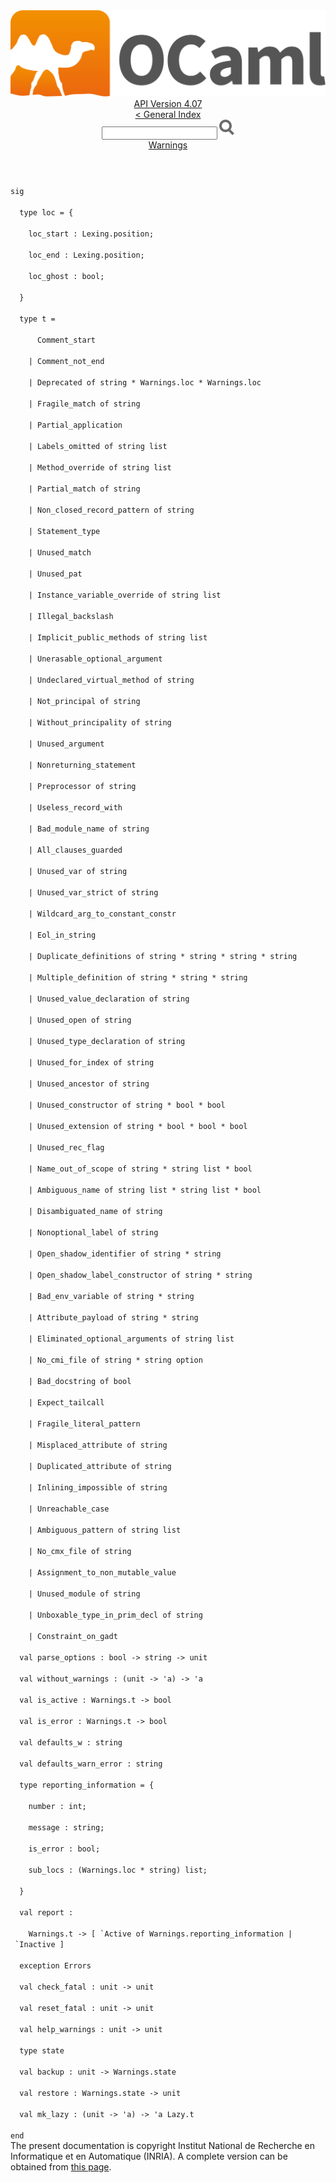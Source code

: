 <!-- ((! set title API !)) ((! set documentation !)) ((! set api !)) ((! set nobreadcrumb !)) -->
<div class="api"><header><nav class="toc brand"><a class="brand" href="https://ocaml.org/"><img src="colour-logo-gray.svg" class="svg" alt="OCaml"></a></nav><nav class="toc"><div class="toc_version"><a href="/docs" id="version-select">API Version 4.07</a></div><a href="index.html">&lt; General Index</a><div class="api_search"><input type="text" name="apisearch" id="api_search" oninput="mySearch(false);" onkeypress="this.oninput();" onclick="this.oninput();" onpaste="this.oninput();">
<img src="search_icon.svg" alt="Search" class="svg" onclick="mySearch(false)"></div>
<div id="search_results"></div><div class="toc_title"><a href="Warnings.html">Warnings</a></div><ul></ul></nav></header>
<code class="code"><span class="keyword">sig</span><br>
&nbsp;&nbsp;<span class="keyword">type</span>&nbsp;loc&nbsp;=&nbsp;{<br>
&nbsp;&nbsp;&nbsp;&nbsp;loc_start&nbsp;:&nbsp;<span class="constructor">Lexing</span>.position;<br>
&nbsp;&nbsp;&nbsp;&nbsp;loc_end&nbsp;:&nbsp;<span class="constructor">Lexing</span>.position;<br>
&nbsp;&nbsp;&nbsp;&nbsp;loc_ghost&nbsp;:&nbsp;bool;<br>
&nbsp;&nbsp;}<br>
&nbsp;&nbsp;<span class="keyword">type</span>&nbsp;t&nbsp;=<br>
&nbsp;&nbsp;&nbsp;&nbsp;&nbsp;&nbsp;<span class="constructor">Comment_start</span><br>
&nbsp;&nbsp;&nbsp;&nbsp;<span class="keywordsign">|</span>&nbsp;<span class="constructor">Comment_not_end</span><br>
&nbsp;&nbsp;&nbsp;&nbsp;<span class="keywordsign">|</span>&nbsp;<span class="constructor">Deprecated</span>&nbsp;<span class="keyword">of</span>&nbsp;string&nbsp;*&nbsp;<span class="constructor">Warnings</span>.loc&nbsp;*&nbsp;<span class="constructor">Warnings</span>.loc<br>
&nbsp;&nbsp;&nbsp;&nbsp;<span class="keywordsign">|</span>&nbsp;<span class="constructor">Fragile_match</span>&nbsp;<span class="keyword">of</span>&nbsp;string<br>
&nbsp;&nbsp;&nbsp;&nbsp;<span class="keywordsign">|</span>&nbsp;<span class="constructor">Partial_application</span><br>
&nbsp;&nbsp;&nbsp;&nbsp;<span class="keywordsign">|</span>&nbsp;<span class="constructor">Labels_omitted</span>&nbsp;<span class="keyword">of</span>&nbsp;string&nbsp;list<br>
&nbsp;&nbsp;&nbsp;&nbsp;<span class="keywordsign">|</span>&nbsp;<span class="constructor">Method_override</span>&nbsp;<span class="keyword">of</span>&nbsp;string&nbsp;list<br>
&nbsp;&nbsp;&nbsp;&nbsp;<span class="keywordsign">|</span>&nbsp;<span class="constructor">Partial_match</span>&nbsp;<span class="keyword">of</span>&nbsp;string<br>
&nbsp;&nbsp;&nbsp;&nbsp;<span class="keywordsign">|</span>&nbsp;<span class="constructor">Non_closed_record_pattern</span>&nbsp;<span class="keyword">of</span>&nbsp;string<br>
&nbsp;&nbsp;&nbsp;&nbsp;<span class="keywordsign">|</span>&nbsp;<span class="constructor">Statement_type</span><br>
&nbsp;&nbsp;&nbsp;&nbsp;<span class="keywordsign">|</span>&nbsp;<span class="constructor">Unused_match</span><br>
&nbsp;&nbsp;&nbsp;&nbsp;<span class="keywordsign">|</span>&nbsp;<span class="constructor">Unused_pat</span><br>
&nbsp;&nbsp;&nbsp;&nbsp;<span class="keywordsign">|</span>&nbsp;<span class="constructor">Instance_variable_override</span>&nbsp;<span class="keyword">of</span>&nbsp;string&nbsp;list<br>
&nbsp;&nbsp;&nbsp;&nbsp;<span class="keywordsign">|</span>&nbsp;<span class="constructor">Illegal_backslash</span><br>
&nbsp;&nbsp;&nbsp;&nbsp;<span class="keywordsign">|</span>&nbsp;<span class="constructor">Implicit_public_methods</span>&nbsp;<span class="keyword">of</span>&nbsp;string&nbsp;list<br>
&nbsp;&nbsp;&nbsp;&nbsp;<span class="keywordsign">|</span>&nbsp;<span class="constructor">Unerasable_optional_argument</span><br>
&nbsp;&nbsp;&nbsp;&nbsp;<span class="keywordsign">|</span>&nbsp;<span class="constructor">Undeclared_virtual_method</span>&nbsp;<span class="keyword">of</span>&nbsp;string<br>
&nbsp;&nbsp;&nbsp;&nbsp;<span class="keywordsign">|</span>&nbsp;<span class="constructor">Not_principal</span>&nbsp;<span class="keyword">of</span>&nbsp;string<br>
&nbsp;&nbsp;&nbsp;&nbsp;<span class="keywordsign">|</span>&nbsp;<span class="constructor">Without_principality</span>&nbsp;<span class="keyword">of</span>&nbsp;string<br>
&nbsp;&nbsp;&nbsp;&nbsp;<span class="keywordsign">|</span>&nbsp;<span class="constructor">Unused_argument</span><br>
&nbsp;&nbsp;&nbsp;&nbsp;<span class="keywordsign">|</span>&nbsp;<span class="constructor">Nonreturning_statement</span><br>
&nbsp;&nbsp;&nbsp;&nbsp;<span class="keywordsign">|</span>&nbsp;<span class="constructor">Preprocessor</span>&nbsp;<span class="keyword">of</span>&nbsp;string<br>
&nbsp;&nbsp;&nbsp;&nbsp;<span class="keywordsign">|</span>&nbsp;<span class="constructor">Useless_record_with</span><br>
&nbsp;&nbsp;&nbsp;&nbsp;<span class="keywordsign">|</span>&nbsp;<span class="constructor">Bad_module_name</span>&nbsp;<span class="keyword">of</span>&nbsp;string<br>
&nbsp;&nbsp;&nbsp;&nbsp;<span class="keywordsign">|</span>&nbsp;<span class="constructor">All_clauses_guarded</span><br>
&nbsp;&nbsp;&nbsp;&nbsp;<span class="keywordsign">|</span>&nbsp;<span class="constructor">Unused_var</span>&nbsp;<span class="keyword">of</span>&nbsp;string<br>
&nbsp;&nbsp;&nbsp;&nbsp;<span class="keywordsign">|</span>&nbsp;<span class="constructor">Unused_var_strict</span>&nbsp;<span class="keyword">of</span>&nbsp;string<br>
&nbsp;&nbsp;&nbsp;&nbsp;<span class="keywordsign">|</span>&nbsp;<span class="constructor">Wildcard_arg_to_constant_constr</span><br>
&nbsp;&nbsp;&nbsp;&nbsp;<span class="keywordsign">|</span>&nbsp;<span class="constructor">Eol_in_string</span><br>
&nbsp;&nbsp;&nbsp;&nbsp;<span class="keywordsign">|</span>&nbsp;<span class="constructor">Duplicate_definitions</span>&nbsp;<span class="keyword">of</span>&nbsp;string&nbsp;*&nbsp;string&nbsp;*&nbsp;string&nbsp;*&nbsp;string<br>
&nbsp;&nbsp;&nbsp;&nbsp;<span class="keywordsign">|</span>&nbsp;<span class="constructor">Multiple_definition</span>&nbsp;<span class="keyword">of</span>&nbsp;string&nbsp;*&nbsp;string&nbsp;*&nbsp;string<br>
&nbsp;&nbsp;&nbsp;&nbsp;<span class="keywordsign">|</span>&nbsp;<span class="constructor">Unused_value_declaration</span>&nbsp;<span class="keyword">of</span>&nbsp;string<br>
&nbsp;&nbsp;&nbsp;&nbsp;<span class="keywordsign">|</span>&nbsp;<span class="constructor">Unused_open</span>&nbsp;<span class="keyword">of</span>&nbsp;string<br>
&nbsp;&nbsp;&nbsp;&nbsp;<span class="keywordsign">|</span>&nbsp;<span class="constructor">Unused_type_declaration</span>&nbsp;<span class="keyword">of</span>&nbsp;string<br>
&nbsp;&nbsp;&nbsp;&nbsp;<span class="keywordsign">|</span>&nbsp;<span class="constructor">Unused_for_index</span>&nbsp;<span class="keyword">of</span>&nbsp;string<br>
&nbsp;&nbsp;&nbsp;&nbsp;<span class="keywordsign">|</span>&nbsp;<span class="constructor">Unused_ancestor</span>&nbsp;<span class="keyword">of</span>&nbsp;string<br>
&nbsp;&nbsp;&nbsp;&nbsp;<span class="keywordsign">|</span>&nbsp;<span class="constructor">Unused_constructor</span>&nbsp;<span class="keyword">of</span>&nbsp;string&nbsp;*&nbsp;bool&nbsp;*&nbsp;bool<br>
&nbsp;&nbsp;&nbsp;&nbsp;<span class="keywordsign">|</span>&nbsp;<span class="constructor">Unused_extension</span>&nbsp;<span class="keyword">of</span>&nbsp;string&nbsp;*&nbsp;bool&nbsp;*&nbsp;bool&nbsp;*&nbsp;bool<br>
&nbsp;&nbsp;&nbsp;&nbsp;<span class="keywordsign">|</span>&nbsp;<span class="constructor">Unused_rec_flag</span><br>
&nbsp;&nbsp;&nbsp;&nbsp;<span class="keywordsign">|</span>&nbsp;<span class="constructor">Name_out_of_scope</span>&nbsp;<span class="keyword">of</span>&nbsp;string&nbsp;*&nbsp;string&nbsp;list&nbsp;*&nbsp;bool<br>
&nbsp;&nbsp;&nbsp;&nbsp;<span class="keywordsign">|</span>&nbsp;<span class="constructor">Ambiguous_name</span>&nbsp;<span class="keyword">of</span>&nbsp;string&nbsp;list&nbsp;*&nbsp;string&nbsp;list&nbsp;*&nbsp;bool<br>
&nbsp;&nbsp;&nbsp;&nbsp;<span class="keywordsign">|</span>&nbsp;<span class="constructor">Disambiguated_name</span>&nbsp;<span class="keyword">of</span>&nbsp;string<br>
&nbsp;&nbsp;&nbsp;&nbsp;<span class="keywordsign">|</span>&nbsp;<span class="constructor">Nonoptional_label</span>&nbsp;<span class="keyword">of</span>&nbsp;string<br>
&nbsp;&nbsp;&nbsp;&nbsp;<span class="keywordsign">|</span>&nbsp;<span class="constructor">Open_shadow_identifier</span>&nbsp;<span class="keyword">of</span>&nbsp;string&nbsp;*&nbsp;string<br>
&nbsp;&nbsp;&nbsp;&nbsp;<span class="keywordsign">|</span>&nbsp;<span class="constructor">Open_shadow_label_constructor</span>&nbsp;<span class="keyword">of</span>&nbsp;string&nbsp;*&nbsp;string<br>
&nbsp;&nbsp;&nbsp;&nbsp;<span class="keywordsign">|</span>&nbsp;<span class="constructor">Bad_env_variable</span>&nbsp;<span class="keyword">of</span>&nbsp;string&nbsp;*&nbsp;string<br>
&nbsp;&nbsp;&nbsp;&nbsp;<span class="keywordsign">|</span>&nbsp;<span class="constructor">Attribute_payload</span>&nbsp;<span class="keyword">of</span>&nbsp;string&nbsp;*&nbsp;string<br>
&nbsp;&nbsp;&nbsp;&nbsp;<span class="keywordsign">|</span>&nbsp;<span class="constructor">Eliminated_optional_arguments</span>&nbsp;<span class="keyword">of</span>&nbsp;string&nbsp;list<br>
&nbsp;&nbsp;&nbsp;&nbsp;<span class="keywordsign">|</span>&nbsp;<span class="constructor">No_cmi_file</span>&nbsp;<span class="keyword">of</span>&nbsp;string&nbsp;*&nbsp;string&nbsp;option<br>
&nbsp;&nbsp;&nbsp;&nbsp;<span class="keywordsign">|</span>&nbsp;<span class="constructor">Bad_docstring</span>&nbsp;<span class="keyword">of</span>&nbsp;bool<br>
&nbsp;&nbsp;&nbsp;&nbsp;<span class="keywordsign">|</span>&nbsp;<span class="constructor">Expect_tailcall</span><br>
&nbsp;&nbsp;&nbsp;&nbsp;<span class="keywordsign">|</span>&nbsp;<span class="constructor">Fragile_literal_pattern</span><br>
&nbsp;&nbsp;&nbsp;&nbsp;<span class="keywordsign">|</span>&nbsp;<span class="constructor">Misplaced_attribute</span>&nbsp;<span class="keyword">of</span>&nbsp;string<br>
&nbsp;&nbsp;&nbsp;&nbsp;<span class="keywordsign">|</span>&nbsp;<span class="constructor">Duplicated_attribute</span>&nbsp;<span class="keyword">of</span>&nbsp;string<br>
&nbsp;&nbsp;&nbsp;&nbsp;<span class="keywordsign">|</span>&nbsp;<span class="constructor">Inlining_impossible</span>&nbsp;<span class="keyword">of</span>&nbsp;string<br>
&nbsp;&nbsp;&nbsp;&nbsp;<span class="keywordsign">|</span>&nbsp;<span class="constructor">Unreachable_case</span><br>
&nbsp;&nbsp;&nbsp;&nbsp;<span class="keywordsign">|</span>&nbsp;<span class="constructor">Ambiguous_pattern</span>&nbsp;<span class="keyword">of</span>&nbsp;string&nbsp;list<br>
&nbsp;&nbsp;&nbsp;&nbsp;<span class="keywordsign">|</span>&nbsp;<span class="constructor">No_cmx_file</span>&nbsp;<span class="keyword">of</span>&nbsp;string<br>
&nbsp;&nbsp;&nbsp;&nbsp;<span class="keywordsign">|</span>&nbsp;<span class="constructor">Assignment_to_non_mutable_value</span><br>
&nbsp;&nbsp;&nbsp;&nbsp;<span class="keywordsign">|</span>&nbsp;<span class="constructor">Unused_module</span>&nbsp;<span class="keyword">of</span>&nbsp;string<br>
&nbsp;&nbsp;&nbsp;&nbsp;<span class="keywordsign">|</span>&nbsp;<span class="constructor">Unboxable_type_in_prim_decl</span>&nbsp;<span class="keyword">of</span>&nbsp;string<br>
&nbsp;&nbsp;&nbsp;&nbsp;<span class="keywordsign">|</span>&nbsp;<span class="constructor">Constraint_on_gadt</span><br>
&nbsp;&nbsp;<span class="keyword">val</span>&nbsp;parse_options&nbsp;:&nbsp;bool&nbsp;<span class="keywordsign">-&gt;</span>&nbsp;string&nbsp;<span class="keywordsign">-&gt;</span>&nbsp;unit<br>
&nbsp;&nbsp;<span class="keyword">val</span>&nbsp;without_warnings&nbsp;:&nbsp;(unit&nbsp;<span class="keywordsign">-&gt;</span>&nbsp;<span class="keywordsign">'</span>a)&nbsp;<span class="keywordsign">-&gt;</span>&nbsp;<span class="keywordsign">'</span>a<br>
&nbsp;&nbsp;<span class="keyword">val</span>&nbsp;is_active&nbsp;:&nbsp;<span class="constructor">Warnings</span>.t&nbsp;<span class="keywordsign">-&gt;</span>&nbsp;bool<br>
&nbsp;&nbsp;<span class="keyword">val</span>&nbsp;is_error&nbsp;:&nbsp;<span class="constructor">Warnings</span>.t&nbsp;<span class="keywordsign">-&gt;</span>&nbsp;bool<br>
&nbsp;&nbsp;<span class="keyword">val</span>&nbsp;defaults_w&nbsp;:&nbsp;string<br>
&nbsp;&nbsp;<span class="keyword">val</span>&nbsp;defaults_warn_error&nbsp;:&nbsp;string<br>
&nbsp;&nbsp;<span class="keyword">type</span>&nbsp;reporting_information&nbsp;=&nbsp;{<br>
&nbsp;&nbsp;&nbsp;&nbsp;number&nbsp;:&nbsp;int;<br>
&nbsp;&nbsp;&nbsp;&nbsp;message&nbsp;:&nbsp;string;<br>
&nbsp;&nbsp;&nbsp;&nbsp;is_error&nbsp;:&nbsp;bool;<br>
&nbsp;&nbsp;&nbsp;&nbsp;sub_locs&nbsp;:&nbsp;(<span class="constructor">Warnings</span>.loc&nbsp;*&nbsp;string)&nbsp;list;<br>
&nbsp;&nbsp;}<br>
&nbsp;&nbsp;<span class="keyword">val</span>&nbsp;report&nbsp;:<br>
&nbsp;&nbsp;&nbsp;&nbsp;<span class="constructor">Warnings</span>.t&nbsp;<span class="keywordsign">-&gt;</span>&nbsp;[&nbsp;<span class="keywordsign">`</span><span class="constructor">Active</span>&nbsp;<span class="keyword">of</span>&nbsp;<span class="constructor">Warnings</span>.reporting_information&nbsp;<span class="keywordsign">|</span>&nbsp;<span class="keywordsign">`</span><span class="constructor">Inactive</span>&nbsp;]<br>
&nbsp;&nbsp;<span class="keyword">exception</span>&nbsp;<span class="constructor">Errors</span><br>
&nbsp;&nbsp;<span class="keyword">val</span>&nbsp;check_fatal&nbsp;:&nbsp;unit&nbsp;<span class="keywordsign">-&gt;</span>&nbsp;unit<br>
&nbsp;&nbsp;<span class="keyword">val</span>&nbsp;reset_fatal&nbsp;:&nbsp;unit&nbsp;<span class="keywordsign">-&gt;</span>&nbsp;unit<br>
&nbsp;&nbsp;<span class="keyword">val</span>&nbsp;help_warnings&nbsp;:&nbsp;unit&nbsp;<span class="keywordsign">-&gt;</span>&nbsp;unit<br>
&nbsp;&nbsp;<span class="keyword">type</span>&nbsp;state<br>
&nbsp;&nbsp;<span class="keyword">val</span>&nbsp;backup&nbsp;:&nbsp;unit&nbsp;<span class="keywordsign">-&gt;</span>&nbsp;<span class="constructor">Warnings</span>.state<br>
&nbsp;&nbsp;<span class="keyword">val</span>&nbsp;restore&nbsp;:&nbsp;<span class="constructor">Warnings</span>.state&nbsp;<span class="keywordsign">-&gt;</span>&nbsp;unit<br>
&nbsp;&nbsp;<span class="keyword">val</span>&nbsp;mk_lazy&nbsp;:&nbsp;(unit&nbsp;<span class="keywordsign">-&gt;</span>&nbsp;<span class="keywordsign">'</span>a)&nbsp;<span class="keywordsign">-&gt;</span>&nbsp;<span class="keywordsign">'</span>a&nbsp;<span class="constructor">Lazy</span>.t<br>
<span class="keyword">end</span></code>
<div class="copyright">The present documentation is copyright Institut National de Recherche en Informatique et en Automatique (INRIA). A complete version can be obtained from <a href="http://caml.inria.fr/pub/docs/manual-ocaml/">this page</a>.</div></div>